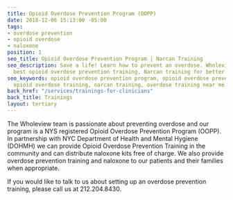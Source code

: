 ```yaml
---
title: Opioid Overdose Prevention Program (OOPP)
date: 2018-12-06 15:13:00 -05:00
tags:
- overdose prevention
- opioid overdose
- naloxone
position: 1
seo_title: Opioid Overdose Prevention Program | Narcan Training
seo_description: Save a life! Learn how to prevent an overdose. Wholeview offers
  best opioid overdose prevention training, Narcan training for better future.
seo_keywords: opioid overdose prevention program, opioid overdose prevention training,
  opioid overdose training, narcan training, overdose training near me
back_href: "/services/trainings-for-clinicians"
back_title: Trainings
layout: tertiary
---
```


The Wholeview team is passionate about preventing overdose and our program is a NYS registered Opioid Overdose Prevention Program (OOPP). In partnership with NYC Department of Health and Mental Hygiene (DOHMH) we can provide Opioid Overdose Prevention Training in the community and can distribute naloxone kits free of charge. We also provide overdose prevention training and naloxone to our patients and their families when appropriate.

If you would like to talk to us about setting up an overdose prevention training, please call us at 212.204.8430.
